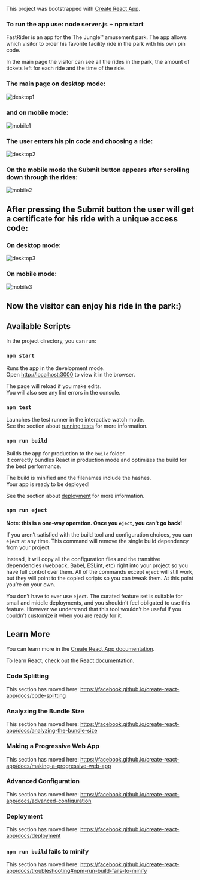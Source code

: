 This project was bootstrapped with [Create React App](https://github.com/facebook/create-react-app).

### To run the app use: node server.js + npm start

FastRider is an app for the The Jungle™ amusement park.
The app allows which visitor to order his favorite facility ride in the park with his own pin code.

In the main page the visitor can see all the rides in the park, the amount of tickets left for each ride and the time of the ride.

### The main page on desktop mode:

   ![desktop1](https://user-images.githubusercontent.com/17874439/93070477-917b0d80-f687-11ea-8d78-170ed7c34d67.jpg)
 
 ### and on mobile mode:
 
   ![mobile1](https://user-images.githubusercontent.com/17874439/93069810-c2a70e00-f686-11ea-9f3b-faf36445411d.jpg)
      
### The user enters his pin code and choosing a ride:

   ![desktop2](https://user-images.githubusercontent.com/17874439/93070546-ab1c5500-f687-11ea-8a98-2d5d74e87d06.jpg)
      
### On the mobile mode the Submit button appears after scrolling down through the rides:

   ![mobile2](https://user-images.githubusercontent.com/17874439/93070754-f20a4a80-f687-11ea-9c14-cc0fe9be1554.jpg)
      
## After pressing the Submit button the user will get a certificate for his ride with a unique access code:

### On desktop mode:

   ![desktop3](https://user-images.githubusercontent.com/17874439/93071081-50cfc400-f688-11ea-9c16-67a2385ab831.jpg)
      
### On mobile mode:

   ![mobile3](https://user-images.githubusercontent.com/17874439/93071128-65ac5780-f688-11ea-8ada-a248c5b98f4e.jpg)
      
## Now the visitor can enjoy his ride in the park:)



## Available Scripts

In the project directory, you can run:

### `npm start`

Runs the app in the development mode.<br />
Open [http://localhost:3000](http://localhost:3000) to view it in the browser.

The page will reload if you make edits.<br />
You will also see any lint errors in the console.

### `npm test`

Launches the test runner in the interactive watch mode.<br />
See the section about [running tests](https://facebook.github.io/create-react-app/docs/running-tests) for more information.

### `npm run build`

Builds the app for production to the `build` folder.<br />
It correctly bundles React in production mode and optimizes the build for the best performance.

The build is minified and the filenames include the hashes.<br />
Your app is ready to be deployed!

See the section about [deployment](https://facebook.github.io/create-react-app/docs/deployment) for more information.

### `npm run eject`

**Note: this is a one-way operation. Once you `eject`, you can’t go back!**

If you aren’t satisfied with the build tool and configuration choices, you can `eject` at any time. This command will remove the single build dependency from your project.

Instead, it will copy all the configuration files and the transitive dependencies (webpack, Babel, ESLint, etc) right into your project so you have full control over them. All of the commands except `eject` will still work, but they will point to the copied scripts so you can tweak them. At this point you’re on your own.

You don’t have to ever use `eject`. The curated feature set is suitable for small and middle deployments, and you shouldn’t feel obligated to use this feature. However we understand that this tool wouldn’t be useful if you couldn’t customize it when you are ready for it.

## Learn More

You can learn more in the [Create React App documentation](https://facebook.github.io/create-react-app/docs/getting-started).

To learn React, check out the [React documentation](https://reactjs.org/).

### Code Splitting

This section has moved here: https://facebook.github.io/create-react-app/docs/code-splitting

### Analyzing the Bundle Size

This section has moved here: https://facebook.github.io/create-react-app/docs/analyzing-the-bundle-size

### Making a Progressive Web App

This section has moved here: https://facebook.github.io/create-react-app/docs/making-a-progressive-web-app

### Advanced Configuration

This section has moved here: https://facebook.github.io/create-react-app/docs/advanced-configuration

### Deployment

This section has moved here: https://facebook.github.io/create-react-app/docs/deployment

### `npm run build` fails to minify

This section has moved here: https://facebook.github.io/create-react-app/docs/troubleshooting#npm-run-build-fails-to-minify
